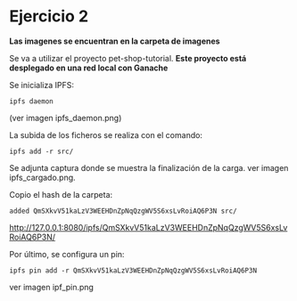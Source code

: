 # Ejercicio 2

**Las imagenes se encuentran en la carpeta de imagenes**

Se va a utilizar el proyecto pet-shop-tutorial. **Este proyecto está desplegado en una red local con Ganache**

Se inicializa IPFS:

```console
ipfs daemon
```
(ver imagen ipfs_daemon.png)

La subida de los ficheros se realiza con el comando:
```console
ipfs add -r src/
```

Se adjunta captura donde se muestra la finalización de la carga. ver imagen  ipfs_cargado.png.

Copio el hash de la carpeta:

```console
added QmSXkvV51kaLzV3WEEHDnZpNqQzgWV5S6xsLvRoiAQ6P3N src/
```
http://127.0.0.1:8080/ipfs/QmSXkvV51kaLzV3WEEHDnZpNqQzgWV5S6xsLvRoiAQ6P3N/

Por último, se configura un pin:

```console
ipfs pin add -r QmSXkvV51kaLzV3WEEHDnZpNqQzgWV5S6xsLvRoiAQ6P3N
```
ver imagen ipf_pin.png

